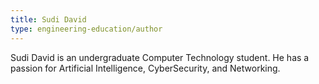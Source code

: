 ```yaml
---
title: Sudi David
type: engineering-education/author
---
```

Sudi David is an undergraduate Computer Technology student. He has a passion for Artificial Intelligence, CyberSecurity, and Networking.


